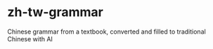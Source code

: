 # zh-tw-grammar

Chinese grammar from a textbook, converted and filled to traditional Chinese with AI
